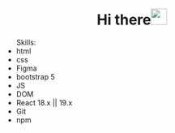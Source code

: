 <h1 align="center"> Hi there<img src="https://github.com/blackcater/blackcater/raw/main/images/Hi.gif" height="32"/>
</h1>

<ul>Skills:
  <li>html</li>
  <li>css</li>
  <li>Figma</li>
  <li>bootstrap 5</li>
  <li>JS</li>
  <li>DOM</li>
  <li>React 18.x || 19.x</li>
  <li>Git</li>
  <li>npm</li>
</ul>

<!--
**oplya/oplya** is a ✨ _special_ ✨ repository because its `README.md` (this file) appears on your GitHub profile.

Here are some ideas to get you started:

- 🔭 I’m currently working on ...
- 🌱 I’m currently learning ...
- 👯 I’m looking to collaborate on ...
- 🤔 I’m looking for help with ...
- 💬 Ask me about ...
- 📫 How to reach me: ...
- 😄 Pronouns: ...
- ⚡ Fun fact: ...
-->
